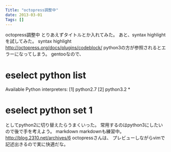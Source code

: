 ```yaml
---
Title: "octopress調整中"
date: 2013-03-01
Tags: []
---
```


octopress調整中
とりあえずタイトルとか入れてみた。 あと、syntax highlightを試してみた。
syntax highlight
http://octopress.org/docs/plugins/codeblock/
python3の方が参照されるとエラーになってしまう。 gentooなので、
# eselect python list
Available Python interpreters:
[1]   python2.7
[2]   python3.2 *
# eselect python set 1

としてpython2に切り替えたらうまくいった。
常用するのはpython3にしたいので後で手を考えよう。
markdown
markdownも練習中。 http://blog.2310.net/archives/6
octopressさんは、 プレビューしながらvimで記述出きるので実に快適だな。
